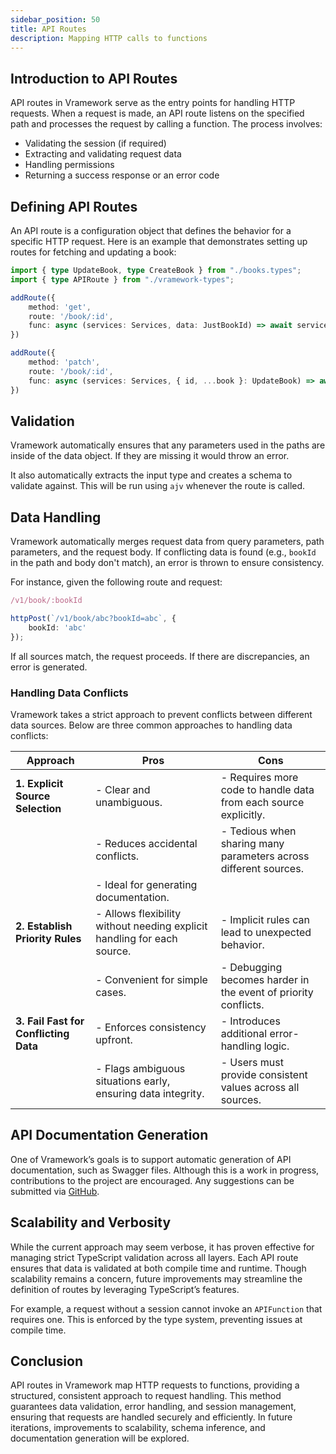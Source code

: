 ```yaml
---
sidebar_position: 50 
title: API Routes  
description: Mapping HTTP calls to functions  
---
```


## Introduction to API Routes

API routes in Vramework serve as the entry points for handling HTTP requests. When a request is made, an API route listens on the specified path and processes the request by calling a function. The process involves:

- Validating the session (if required)
- Extracting and validating request data
- Handling permissions
- Returning a success response or an error code

## Defining API Routes

An API route is a configuration object that defines the behavior for a specific HTTP request. Here is an example that demonstrates setting up routes for fetching and updating a book:

```typescript title="book.function.ts"
import { type UpdateBook, type CreateBook } from "./books.types";
import { type APIRoute } from "./vramework-types";

addRoute({
    method: 'get',
    route: '/book/:id',
    func: async (services: Services, data: JustBookId) => await services.books.createBook(data),
})

addRoute({
    method: 'patch',
    route: '/book/:id',
    func: async (services: Services, { id, ...book }: UpdateBook) => await services.books.updateBook(id, book),
})
```

## Validation

Vramework automatically ensures that any parameters used in the paths are inside of the data object. If they are missing it would throw an error.

It also automatically extracts the input type and creates a schema to validate against. This will be run using `ajv` whenever the route is called.

## Data Handling

Vramework automatically merges request data from query parameters, path parameters, and the request body. If conflicting data is found (e.g., `bookId` in the path and body don't match), an error is thrown to ensure consistency. 

For instance, given the following route and request:

```typescript
/v1/book/:bookId
```

```typescript
httpPost(`/v1/book/abc?bookId=abc`, {
    bookId: 'abc'
});
```

If all sources match, the request proceeds. If there are discrepancies, an error is generated.

### Handling Data Conflicts

Vramework takes a strict approach to prevent conflicts between different data sources. Below are three common approaches to handling data conflicts:

| **Approach**                         | **Pros**                                                                 | **Cons**                                                                    |
|--------------------------------------|--------------------------------------------------------------------------|-----------------------------------------------------------------------------|
| **1. Explicit Source Selection**     | - Clear and unambiguous.                                                 | - Requires more code to handle data from each source explicitly.            |
|                                      | - Reduces accidental conflicts.                                          | - Tedious when sharing many parameters across different sources.            |
|                                      | - Ideal for generating documentation.                                    |                                                                             |
| **2. Establish Priority Rules**      | - Allows flexibility without needing explicit handling for each source.  | - Implicit rules can lead to unexpected behavior.                           |
|                                      | - Convenient for simple cases.                                           | - Debugging becomes harder in the event of priority conflicts.              |
| **3. Fail Fast for Conflicting Data**| - Enforces consistency upfront.                                          | - Introduces additional error-handling logic.                               |
|                                      | - Flags ambiguous situations early, ensuring data integrity.             | - Users must provide consistent values across all sources.                  |

## API Documentation Generation

One of Vramework’s goals is to support automatic generation of API documentation, such as Swagger files. Although this is a work in progress, contributions to the project are encouraged. Any suggestions can be submitted via [GitHub](https://github.com/vramework/vramework).

## Scalability and Verbosity

While the current approach may seem verbose, it has proven effective for managing strict TypeScript validation across all layers. Each API route ensures that data is validated at both compile time and runtime. Though scalability remains a concern, future improvements may streamline the definition of routes by leveraging TypeScript’s features.

For example, a request without a session cannot invoke an `APIFunction` that requires one. This is enforced by the type system, preventing issues at compile time.

## Conclusion

API routes in Vramework map HTTP requests to functions, providing a structured, consistent approach to request handling. This method guarantees data validation, error handling, and session management, ensuring that requests are handled securely and efficiently. In future iterations, improvements to scalability, schema inference, and documentation generation will be explored.